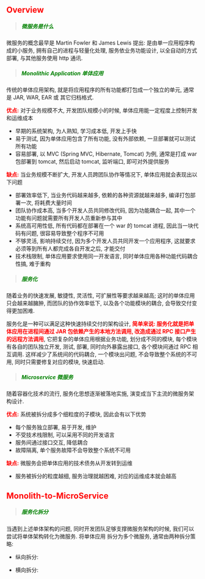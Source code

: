 
## <font color=red>Overview</font>

> ##### <font color=green>微服务是什么</font>

微服务的概念最早是 Martin Fowler 和 James Lewis 提出: 是由单一应用程序构成的小服务, 
拥有自己的进程与轻量化处理, 服务依业务功能设计, 以全自动的方式部署, 与其他服务使用 http 通讯.

> ##### <font color=green>Monolithic Application 单体应用</font>

传统的单体应用架构, 就是将应用程序的所有功能都打包成一个独立的单元, 通常是 JAR, WAR, EAR 或 其它归档格式.

**<font color=red>优点:</font>** 对于业务规模不大, 开发团队规模小的时候, 单体应用能一定程度上控制开发和运维成本
- 早期的系统架构, 为人熟知, 学习成本低, 开发上手快
- 易于测试, 因为单体应用包含了所有功能, 没有外部依赖, 一旦部署就可以测试所有功能
- 容易部署, 以 MVC (Spring MVC, Hibernate, Tomcat) 为例, 通常是打成 war 包部署到 tomcat, 然后启动 tomcat,
监听端口, 即可对外提供服务

**<font color=red>缺点:</font>** 当业务规模不断扩大, 开发人员跨团队协作等情况下, 单体应用就会表现出以下问题
- 部署效率低下, 当业务代码越来越多, 依赖的各种资源就越来越多, 编译打包部署一次, 将耗费大量时间
- 团队协作成本高, 当多个开发人员共同修改代码, 因为功能耦合一起, 其中一个功能有问题就需要所有开发人员重新参与其中
- 系统高可用性低, 所有代码都在部署在一个 war 的 tomcat 进程, 因此当一块代码有问题, 很容易导致整个程序不可用
- 不够灵活, 影响持续交付, 因为多个开发人员共同开发一个应用程序, 这就要求必须等到所有人都完成各自开发之后, 才能交付
- 技术栈限制, 单体应用要求使用同一开发语言, 同时单体应用各种功能代码耦合性搞, 难于重构

> ##### <font color=green>服务化</font> 

随着业务的快速发展, 敏捷性, 灵活性, 可扩展性等要求越来越高; 这时的单体应用只会越来越臃肿, 而团队的协作效率低下, 
以及各个功能模块的耦合, 会导致交付变得更加困难. 

服务化是一种可以满足这种快速持续交付的架构设计, **<font color=red>简单来说: 服务化就是把单体应用在进程间通过 JAR
包依赖产生的本地方法调用, 改造成通过 RPC 接口产生的远程方法调用</font>**, 它把复杂的单体应用根据业务功能, 
划分成不同的模块, 每个模块有各自的团队独立开发, 测试, 部署, 同时向外暴露出接口, 各个模块间通过 RPC 相互调用.
这样减少了系统间的代码耦合, 一个模块出问题, 不会导致整个系统的不可用, 同时只需要修复对应的模块, 快速启动.

> ##### <font color=green>Microservice 微服务</font>

随着容器化技术的流行, 服务化思想逐渐被落地实施, 演变成当下主流的微服务架构设计. 

**<font color=red>优点:</font>** 系统被拆分成多个细粒度的子模块, 因此会有以下优势 
- 每个服务独立部署, 易于开发, 维护
- 不受技术栈限制, 可以采用不同的开发语言
- 服务间通过接口交互, 降低耦合 
- 故障隔离, 单个服务故障不会导致整个系统不可用

**<font color=red>缺点:</font>** 微服务会把单体应用的技术债务从开发转到运维
- 服务被拆分的粒度越细, 服务治理就越困难, 对应的运维成本就会越高 

## <font color=red>Monolith-to-MicroService</font>

> ##### <font color=green>服务化拆分</font>

当遇到上述单体架构的问题, 同时开发团队足够支撑微服务架构的时候, 我们可以尝试将单体架构转化为微服务. 将单体应用
拆分为多个微服务, 通常由两种拆分策略:
- 纵向拆分:
  
- 横向拆分:
